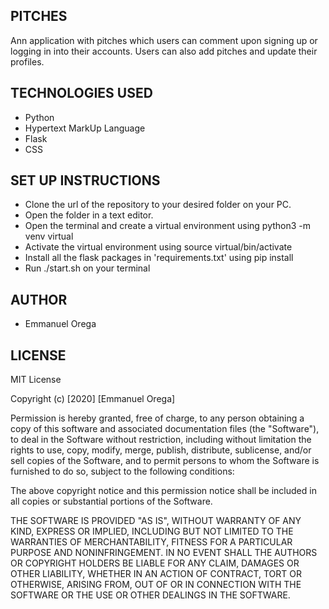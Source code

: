 ## PITCHES
Ann application with pitches which users can comment upon signing up or logging in into their accounts. Users can also 
add pitches and update their profiles.

## TECHNOLOGIES USED
* Python
* Hypertext MarkUp Language
* Flask
* CSS

## SET UP INSTRUCTIONS
* Clone the url of the repository to your desired folder on your PC.
* Open the folder in a text editor.
* Open the terminal and create a virtual environment using python3 -m venv virtual
* Activate the virtual environment using source virtual/bin/activate
* Install all the flask packages in 'requirements.txt' using pip install
* Run ./start.sh on your terminal

## AUTHOR
* Emmanuel Orega

## LICENSE
MIT License

Copyright (c) [2020] [Emmanuel Orega]

Permission is hereby granted, free of charge, to any person obtaining a copy of this software and associated documentation files (the "Software"), to deal in the Software without restriction, including without limitation the rights to use, copy, modify, merge, publish, distribute, sublicense, and/or sell copies of the Software, and to permit persons to whom the Software is furnished to do so, subject to the following conditions:

The above copyright notice and this permission notice shall be included in all copies or substantial portions of the Software.

THE SOFTWARE IS PROVIDED "AS IS", WITHOUT WARRANTY OF ANY KIND, EXPRESS OR IMPLIED, INCLUDING BUT NOT LIMITED TO THE WARRANTIES OF MERCHANTABILITY, FITNESS FOR A PARTICULAR PURPOSE AND NONINFRINGEMENT. IN NO EVENT SHALL THE AUTHORS OR COPYRIGHT HOLDERS BE LIABLE FOR ANY CLAIM, DAMAGES OR OTHER LIABILITY, WHETHER IN AN ACTION OF CONTRACT, TORT OR OTHERWISE, ARISING FROM, OUT OF OR IN CONNECTION WITH THE SOFTWARE OR THE USE OR OTHER DEALINGS IN THE SOFTWARE.